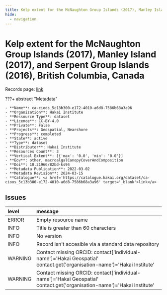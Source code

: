 ```yaml
---
title: Kelp extent for the McNaughton Group Islands (2017), Manley Island (2017), and Serpent Group Islands (2016), British Columbia, Canada
hide:
  - navigation
---
```


# Kelp extent for the McNaughton Group Islands (2017), Manley Island (2017), and Serpent Group Islands (2016), British Columbia, Canada

Records page: <a href='https://catalogue.hakai.org/dataset/ca-cioos_5c13b300-e172-4010-a6d8-7586b68a3a96' target='_blank'>link</a>

???+ abstract "Metadata"

    - **Name**: ca-cioos_5c13b300-e172-4010-a6d8-7586b68a3a96 
    - **Organization**: Hakai Institute 
    - **Ressource Type**: dataset 
    - **Licence**: CC-BY-4.0 
    - **Private**: False 
    - **Projects**: Geospatial, Nearshore 
    - **Progress**: completed 
    - **State**: active 
    - **Type**: dataset 
    - **Distributor**: Hakai Institute 
    - **Resources Count**: 3 
    - **Vertical Extent**: [{'max': '0.0', 'min': '0.0'}] 
    - **Eov**: other, macroalgalCanopyCoverAndComposition 
    - **Doi**: 10.21966/82bd-ks94 
    - **Metadata Publication**: 2022-03-02 
    - **Metadata Revision**: 2024-03-15 
    - **Catalogue**: <a href='https://catalogue.hakai.org/dataset/ca-cioos_5c13b300-e172-4010-a6d8-7586b68a3a96' target='_blank'>link</a> 

<div id='map'></div>




## Issues
| level   | message                                                                                                                 |
|:--------|:------------------------------------------------------------------------------------------------------------------------|
| ERROR   | Empty resource name                                                                                                     |
| INFO    | Title is greater than 60 characters                                                                                     |
| INFO    | No version                                                                                                              |
| INFO    | Record isn't accesible via a standard data repository                                                                   |
| WARNING | Contact missing ORCID: contact['individual-name']='Hakai Geospatial' contact.get('organisation-name')='Hakai Institute' |
| WARNING | Contact missing ORCID: contact['individual-name']='Hakai Geospatial' contact.get('organisation-name')='Hakai Institute' |


<script>
   document.addEventListener("DOMContentLoaded", function() {
    var map = L.map('map').setView([51.505, -125.09], 5);
    L.tileLayer('https://tile.openstreetmap.org/{z}/{x}/{y}.png', {
        maxZoom: 19,
        attribution: '&copy; <a href="http://www.openstreetmap.org/copyright">OpenStreetMap</a>'
    }).addTo(map);
    var geojsonFeature = {
        "type": "Feature",
        "properties": {
            "name" : "Kelp extent for the McNaughton Group Islands (2017), Manley Island (2017), and Serpent Group Islands (2016), British Columbia, Canada"
        },
        "geometry": {'type': 'Polygon', 'coordinates': [[[-128.30122253, 51.7689035], [-128.05512885, 51.7689035], [-128.05512885, 51.98187882], [-128.30122253, 51.98187882], [-128.30122253, 51.7689035]]]}
    }
    L.geoJSON(geojsonFeature).addTo(map);
   })
</script>